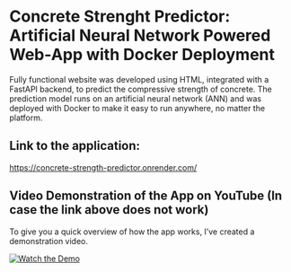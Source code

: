 # Concrete Strenght Predictor: Artificial Neural Network Powered Web-App with Docker Deployment

Fully functional website was developed using HTML, integrated with a FastAPI backend, to predict the compressive strength of concrete. The prediction model runs on an artificial neural network (ANN) and was deployed with Docker to make it easy to run anywhere, no matter the platform.

## Link to the application:

https://concrete-strength-predictor.onrender.com/

## Video Demonstration of the App on YouTube (In case the link above does not work)

To give you a quick overview of how the app works, I’ve created a demonstration video. 

[![Watch the Demo](https://img.youtube.com/vi/rNWj6oO8w_I/0.jpg)](https://youtube.com/shorts/rNWj6oO8w_I?si=R_ET-zTJvY3SbOwn)


